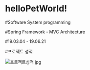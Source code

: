 # helloPetWorld!

#Software System programming 

#Spring Framework - MVC Architecture

#19.03.04 - 19.06.21


#프로젝트 성적 

![프로젝트성적 jpg](https://user-images.githubusercontent.com/41576491/111114252-5316ca80-85a6-11eb-849f-c84d2492dd1d.png)


